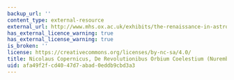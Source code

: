 ```yaml
---
backup_url: ''
content_type: external-resource
external_url: http://www.mhs.ox.ac.uk/exhibits/the-renaissance-in-astronomy/objects/15-copernicus-de-revolutionibus-orbium-coelestium-1543/
has_external_licence_warning: true
has_external_license_warning: true
is_broken: ''
license: https://creativecommons.org/licenses/by-nc-sa/4.0/
title: Nicolaus Copernicus, De Revolutionibus Orbium Coelestium (Nuremburg, 1543)
uid: afa49f2f-cd40-47d7-abad-0eddb9cbd3a3
---
```

